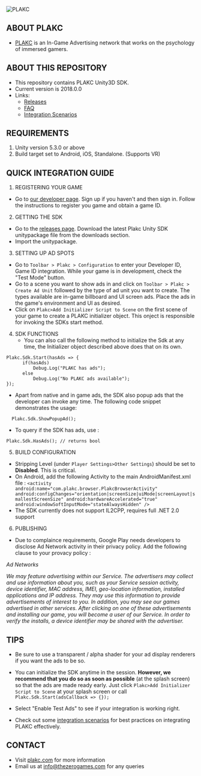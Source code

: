 ![PLAKC](http://plakc.ninja/images/plakc.png)

## ABOUT PLAKC
* [PLAKC](http://www.plakc.com) is an In-Game Advertising network that works on the psychology of immersed gamers.  

## ABOUT THIS REPOSITORY 
+ This repository contains PLAKC Unity3D SDK.
+ Current version is 2018.0.0  
+ Links:
    - [Releases](https://github.com/Plakc/plakc-unity/releases)  
    - [FAQ](https://github.com/Plakc/plakc-unity/wiki/FAQ)  
    - [Integration Scenarios](https://github.com/Plakc/plakc-unity/wiki/Integration-Scenarios)
    
## REQUIREMENTS ##
1. Unity version 5.3.0 or above    
2. Build target set to Android, iOS, Standalone. (Supports VR)  
  
## QUICK INTEGRATION GUIDE ##

1. REGISTERING YOUR GAME
  + Go to [our developer page](http://www.plakc.ninja). Sign up if you haven't and then sign in. Follow the instructions to register you game and obtain a game ID.
    
2. GETTING THE SDK
  + Go to the [releases page](https://github.com/Plakc/plakc-unity/releases/latest). Download the latest Plakc Unity SDK unitypackage file from the downloads section.  
  + Import the unitypackage.  
	
3. SETTING UP AD SPOTS
  + Go to `Toolbar > Plakc > Configuration` to enter your Developer ID, Game ID integration. While your game is in development, check the "Test Mode" button. 
  + Go to a scene you want to show ads in and click on `Toolbar > Plakc > Create Ad Unit` followed by the type of ad unit you want to create. The types available are in-game billboard and UI screen ads. Place the ads in the game's environment and UI as desired.
  + Click on `Plakc>Add Initializer Script to Scene` on the first scene of your game to create a PLAKC initializer object. This onject is responsible for invoking the SDKs start method.      	
  
4. SDK FUNCTIONS
    + You can also call the following method to initialize the Sdk at any time, the Initializer object described above does that on its own.  
  ```
  Plakc.Sdk.Start(hasAds => {
        if(hasAds)
            Debug.Log("PLAKC has ads");
        else
            Debug.Log("No PLAKC ads available");  
  });
  ``` 
  + Apart from native and in game ads, the SDK also popup ads that the developer can invoke any time. The following code snippet demonstrates the usage:  
  ```
    Plakc.Sdk.ShowPopupAd();
  ```
  + To query if the SDK has ads, use :  
  ```
  Plakc.Sdk.HasAds(); // returns bool
  ```
  
5. BUILD CONFIGURATION
  - Stripping Level (under `Player Settings>Other Settings`) should be set to **Disabled**. This is critical.  
  - On Android, add the following Activity to the main AndroidManifest.xml file : `<activity android:name="com.plakc.browser.PlakcBrowserActivity" android:configChanges="orientation|screenSize|uiMode|screenLayout|smallestScreenSize" android:hardwareAccelerated="true" android:windowSoftInputMode="stateAlwaysHidden" />`
  - The SDK currently does not support IL2CPP, requires full .NET 2.0 support  
  
6. PUBLISHING  
  - Due to complaince requirements, Google Play needs developers to disclose Ad Network activity in their privacy policy. Add the following clause to your provacy policy :
    
  _Ad Networks_  
    
  _We may feature advertising within our Service. The advertisers may collect and use information about you, such as your Service session activity, device identifier, MAC address, IMEI, geo-location information, installed applications and IP address. They may use this information to provide advertisements of interest to you. In addition, you may see our games advertised in other services. After clicking on one of these advertisements and installing our game, you will become a user of our Service. In order to verify the installs, a device identifier may be shared with the advertiser._


## TIPS ##

+ Be sure to use a transparent / alpha shader for your ad display renderers if you want the ads to be so.

+ You can initialize the SDK anytime in the session. **However, we recommend that you do so as soon as possible** (at the splash screen) so that the ads are made ready early. Just click `Plakc>Add Initializer Script to Scene` at your splash screen or call `Plakc.Sdk.Start(adsCallback => {});`  

+ Select "Enable Test Ads" to see if your integration is working right.  

+ Check out some [integration scenarios](https://github.com/Plakc/plakc-unity/wiki/Integration-Scenarios) for best practices on integrating PLAKC effectively.

## CONTACT ##
* Visit [plakc.com](www.plakc.com) for more information
* Email us at info@thezerogames.com for any queries
